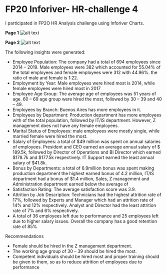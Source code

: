 # FP20 Inforiver- HR-challenge 4
I participated in FP2O HR Analysis challenge using Inforiver Charts.

**Page 1**
![alt text](https://res.cloudinary.com/domkl95kr/image/upload/v1688857978/HR%20Analysis%20Page%201.jpg)

 **Page 2**
![alt text](https://res.cloudinary.com/domkl95kr/image/upload/v1688858028/HR%20Analysis%20Page%202.jpg)

The following insights were generated:
- Employee Population: The company had a total of 694 employees since 2014 – 2019. Male employees were 382 which accounted for 55.04% of the total employees and female employees were 312 with 44.96%. the ratio of male and female is 1:22.
- Employment by Year: Male employees were hired most is 2014, while female employees were hired most in 2017
- Employee Age Group: The average age of employees was 51 years of age. 60 – 69 age group were hired the most, followed by 30 – 39 and 40 – 49.
- Employees by Branch: Buenos Aires has more employees in it.
- Employees by Department: Production department has more employees with of the total population, followed by IT/IS department. However, Z management does not have any female employees.
- Marital Status of Employees: male employees were mostly single, while married female were hired the most.
- Salary of Employees: a total of $49 million was spent on annual salaries of employees. President and CEO earned an average annual salary of $ 189.5k, followed by Director of Operations and BI Director which earned $178.7k and $177.5k respectively. IT Support earned the least annual salary of $41.8k.
- Bonus by Departments: a total of 6.9million bonus was spent making production department the highest earned bonus of 4.2 million, IT/IS department had a bonus of $1.4 million, Sales, Z management and Administration department earned below the average of
- Satisfaction Rating: The average satisfaction score was 3.9. 
- Attrition by Job Description: Technicians had the highest attrition rate of 17%, followed by Experts and Manager which had an attrition rate of 14% and 12% respectively. Analyst and Director had the least attrition rate of 7% and 6% respectively.
-  A total of 36 employees left due to performance and 25 employees left due to higher salary issues.
Overall the company has a good retention rate of 85%

Recommendations
-  Female should be hired in the Z management department.
-  The working age group of 30 – 39 should be hired the most.
-  Competent individuals should be hired most and proper training should be given to them, so as to reduce attrition of employees due to performance
